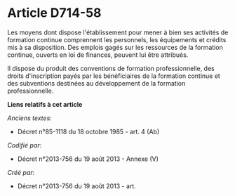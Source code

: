 # Article D714-58

Les moyens dont dispose l'établissement pour mener à bien ses activités de formation continue comprennent les personnels, les
équipements et crédits mis à sa disposition. Des emplois gagés sur les ressources de la formation continue, ouverts en loi de
finances, peuvent lui être attribués.

Il dispose du produit des conventions de formation professionnelle, des droits d'inscription payés par les bénéficiaires de
la formation continue et des subventions destinées au développement de la formation professionnelle.

**Liens relatifs à cet article**

_Anciens textes_:

  - Décret n°85-1118 du 18 octobre 1985 - art. 4 (Ab)

_Codifié par_:

  - Décret n°2013-756 du 19 août 2013 -  Annexe (V)

_Créé par_:

  - Décret n°2013-756 du 19 août 2013 - art.
